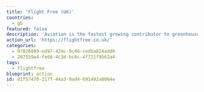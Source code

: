 ```yaml
---
title: 'Flight Free (UK)'
countries:
  - gb
featured: false
description: 'Aviation is the fastest growing contributor to greenhouse gas emissions at a time when we desperately need to reduce them. Pledge to go flight free in 2020.'
action_url: 'https://flightfree.co.uk/'
categories:
  - 97826809-ed97-424c-9c46-cedba824add8
  - 207559a4-fe66-4c3d-bc6c-4f721f9562a4
tags:
  - flightfree
blueprint: action
id: d1f57470-217f-44a3-9ad4-691492a8064e
---
```

